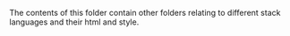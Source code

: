 The contents of this folder contain other folders relating to different stack languages and their html and style.
